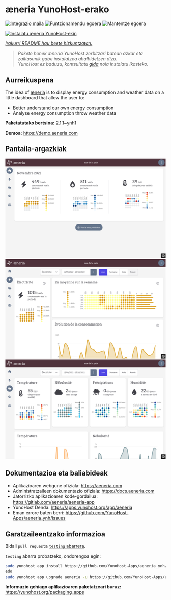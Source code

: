 <!--
Ohart ongi: README hau automatikoki sortu da <https://github.com/YunoHost/apps/tree/master/tools/readme_generator>ri esker
EZ editatu eskuz.
-->

# æneria YunoHost-erako

[![Integrazio maila](https://dash.yunohost.org/integration/aeneria.svg)](https://dash.yunohost.org/appci/app/aeneria) ![Funtzionamendu egoera](https://ci-apps.yunohost.org/ci/badges/aeneria.status.svg) ![Mantentze egoera](https://ci-apps.yunohost.org/ci/badges/aeneria.maintain.svg)

[![Instalatu æneria YunoHost-ekin](https://install-app.yunohost.org/install-with-yunohost.svg)](https://install-app.yunohost.org/?app=aeneria)

*[Irakurri README hau beste hizkuntzatan.](./ALL_README.md)*

> *Pakete honek æneria YunoHost zerbitzari batean azkar eta zailtasunik gabe instalatzea ahalbidetzen dizu.*  
> *YunoHost ez baduzu, kontsultatu [gida](https://yunohost.org/install) nola instalatu ikasteko.*

## Aurreikuspena

The idea of [æneria](https://aeneria.com) is to display energy consumption and weather data on a little dashboard that allow the user to:

 * Better understand our own energy consumption
 * Analyse energy consumption throw weather data


**Paketatutako bertsioa:** 2.1.1~ynh1

**Demoa:** <https://demo.aeneria.com>

## Pantaila-argazkiak

![æneria(r)en pantaila-argazkia](./doc/screenshots/preview-1.png)
![æneria(r)en pantaila-argazkia](./doc/screenshots/preview-2.png)
![æneria(r)en pantaila-argazkia](./doc/screenshots/preview-3.png)

## Dokumentazioa eta baliabideak

- Aplikazioaren webgune ofiziala: <https://aeneria.com>
- Administratzaileen dokumentazio ofiziala: <https://docs.aeneria.com>
- Jatorrizko aplikazioaren kode-gordailua: <https://gitlab.com/aeneria/aeneria-app>
- YunoHost Denda: <https://apps.yunohost.org/app/aeneria>
- Eman errore baten berri: <https://github.com/YunoHost-Apps/aeneria_ynh/issues>

## Garatzaileentzako informazioa

Bidali `pull request`a [`testing` abarrera](https://github.com/YunoHost-Apps/aeneria_ynh/tree/testing).

`testing` abarra probatzeko, ondorengoa egin:

```bash
sudo yunohost app install https://github.com/YunoHost-Apps/aeneria_ynh/tree/testing --debug
edo
sudo yunohost app upgrade aeneria -u https://github.com/YunoHost-Apps/aeneria_ynh/tree/testing --debug
```

**Informazio gehiago aplikazioaren paketatzeari buruz:** <https://yunohost.org/packaging_apps>
